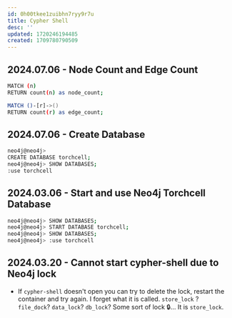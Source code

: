```yaml
---
id: 0h00tkee1zuibhn7ryy9r7u
title: Cypher Shell
desc: ''
updated: 1720246194485
created: 1709780790509
---
```


## 2024.07.06 - Node Count and Edge Count

```bash
MATCH (n)
RETURN count(n) as node_count;
```

```bash
MATCH ()-[r]->()
RETURN count(r) as edge_count;
```

## 2024.07.06 - Create Database

```bash
neo4j@neo4j>
CREATE DATABASE torchcell;
neo4j@neo4j> SHOW DATABASES;
:use torchcell
```

## 2024.03.06 - Start and use Neo4j Torchcell Database

```bash
neo4j@neo4j> SHOW DATABASES;
neo4j@neo4j> START DATABASE torchcell;
neo4j@neo4j> SHOW DATABASES;
neo4j@neo4j> :use torchcell
```

## 2024.03.20 - Cannot start cypher-shell due to Neo4j lock

- If `cypher-shell` doesn't open you can try to delete the lock, restart the container and try again. I forget what it is called. `store_lock` ? `file_dock`? `data_lock`? `db_lock`? Some sort of lock 🔒... It is `store_lock`.
